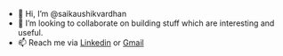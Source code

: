 - 👋 Hi, I’m @saikaushikvardhan
- 💞️ I’m looking to collaborate on building stuff which are interesting and useful.
- 📫 Reach me via [Linkedin](https://www.linkedin.com/in/saikaushikvardhan/) or [Gmail](saikaushikvardhan@gmail.com)
